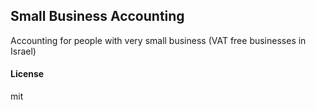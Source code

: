 ## Small Business Accounting

Accounting for people with very small business (VAT free businesses in Israel)

#### License

mit
